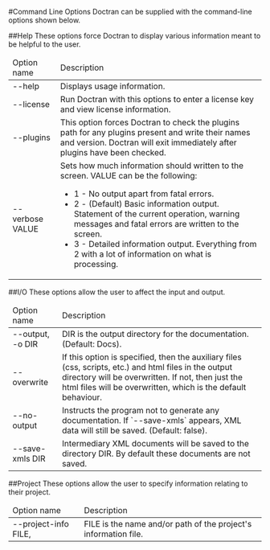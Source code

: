 #Command Line Options
Doctran can be supplied with the command-line options shown below.

##Help
These options force Doctran to display various information meant to be helpful to the user.

<table>
<thead>
<tr><td>Option name</td><td>Description</td></tr>
</thead>
<tbody>
<tr><td>--help</td><td>Displays usage information.</td></tr>

<tr><td>--license</td><td>Run Doctran with this options to enter a license key and view license information.</td></tr>

<tr><td>--plugins</td><td>This option forces Doctran to check the plugins path for any plugins present and write their names and version. Doctran will exit immediately after plugins have been checked.</td></tr>

<tr><td>--verbose VALUE</td><td>
Sets how much information should written to the screen. VALUE can be the following:
 <ul>
     <li> 1 - No output apart from fatal errors.</li>
     <li> 2 - (Default) Basic information output. Statement of the current operation, warning messages and fatal errors are written to the screen.</li>
     <li> 3 - Detailed information output. Everything from 2 with a lot of information on what is processing.</li>
 </ul>
</td></tr>

</tbody>
</table>

##I/O
These options allow the user to affect the input and output.

<table>
<thead>
<tr><td>Option name</td><td>Description</td></tr>
</thead>
<tbody>

<tr><td> --output, -o DIR</td><td>DIR is the output directory for the documentation. (Default: Docs).</td></tr>

<tr><td>--overwrite</td><td>If this option is specified, then the auxiliary files (css, scripts, etc.) and html files in the output directory will be overwritten. If not, then just the html files will be overwritten, which is the default behaviour.</td></tr>

<tr><td> --no-output</td><td>Instructs the program not to generate any documentation. If `--save-xmls` appears, XML data will still be saved. (Default: false).</td></tr>

<tr><td> --save-xmls DIR</td><td>Intermediary XML documents will be saved to the directory DIR. By default these documents are not saved.</td></tr>

</tbody>
</table>

##Project
These options allow the user to specify information relating to their project.

<table>
<thead>
<tr>
<td>Option name</td><td>Description</td>
</tr>
</thead>
<tbody>
<tr>
<td>--project-info FILE,</td><td>FILE is the name and/or path of the project's information file.</td>
</tr>
</tbody>
</table>   